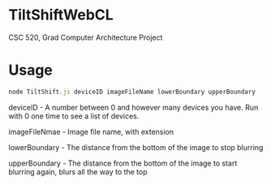 TiltShiftWebCL
==============

CSC 520, Grad Computer Architecture Project


Usage
==============

```javascript
node TiltShift.js deviceID imageFileName lowerBoundary upperBoundary
```

deviceID - A number between 0 and however many devices you have. Run with 0 one time to see a list of devices.

imageFileNmae - Image file name, with extension

lowerBoundary - The distance from the bottom of the image to stop blurring

upperBoundary - The distance from the bottom of the image to start blurring again, blurs all the way to the top

